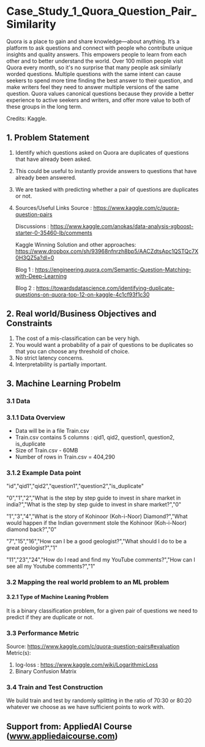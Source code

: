 # Case_Study_1_Quora_Question_Pair_Similarity
Quora is a place to gain and share knowledge—about anything. It’s a platform to ask questions and connect with people who contribute unique insights and quality answers. This empowers people to learn from each other and to better understand the world.  Over 100 million people visit Quora every month, so it's no surprise that many people ask similarly worded questions. Multiple questions with the same intent can cause seekers to spend more time finding the best answer to their question, and make writers feel they need to answer multiple versions of the same question. Quora values canonical questions because they provide a better experience to active seekers and writers, and offer more value to both of these groups in the long term.

Credits: Kaggle.

## 1. Problem Statement

1. Identify which questions asked on Quora are duplicates of questions that have already been asked.
2. This could be useful to instantly provide answers to questions that have already been answered.
3. We are tasked with predicting whether a pair of questions are duplicates or not.
4. Sources/Useful Links
    Source : https://www.kaggle.com/c/quora-question-pairs
    
    Discussions : https://www.kaggle.com/anokas/data-analysis-xgboost-starter-0-35460-lb/comments
    
    Kaggle Winning Solution and other approaches: https://www.dropbox.com/sh/93968nfnrzh8bp5/AACZdtsApc1QSTQc7X0H3QZ5a?dl=0
    
    Blog 1 : https://engineering.quora.com/Semantic-Question-Matching-with-Deep-Learning
    
    Blog 2 : https://towardsdatascience.com/identifying-duplicate-questions-on-quora-top-12-on-kaggle-4c1cf93f1c30

## 2. Real world/Business Objectives and Constraints

1. The cost of a mis-classification can be very high.
2. You would want a probability of a pair of questions to be duplicates so that you can choose any threshold of choice.
3. No strict latency concerns.
4. Interpretability is partially important.

## 3. Machine Learning Probelm 

### 3.1 Data 
### 3.1.1 Data Overview 
- Data will be in a file Train.csv
- Train.csv contains 5 columns : qid1, qid2, question1, question2, is_duplicate
- Size of Train.csv - 60MB
- Number of rows in Train.csv = 404,290
### 3.1.2 Example Data point 
"id","qid1","qid2","question1","question2","is_duplicate"

"0","1","2","What is the step by step guide to invest in share market in india?","What is the step by step guide to invest in share market?","0"

"1","3","4","What is the story of Kohinoor (Koh-i-Noor) Diamond?","What would happen if the Indian government stole the Kohinoor (Koh-i-Noor) diamond back?","0"

"7","15","16","How can I be a good geologist?","What should I do to be a great geologist?","1"

"11","23","24","How do I read and find my YouTube comments?","How can I see all my Youtube comments?","1"

### 3.2 Mapping the real world problem to an ML problem 
#### 3.2.1 Type of Machine Leaning Problem 
It is a binary classification problem, for a given pair of questions we need to predict if they are duplicate or not.

### 3.3 Performance Metric 
Source: https://www.kaggle.com/c/quora-question-pairs#evaluation
Metric(s):

1. log-loss : https://www.kaggle.com/wiki/LogarithmicLoss
2. Binary Confusion Matrix

### 3.4 Train and Test Construction 
We build train and test by randomly splitting in the ratio of 70:30 or 80:20 whatever we choose as we have sufficient points to work with.


## Support from: AppliedAI Course (www.appliedaicourse.com)
